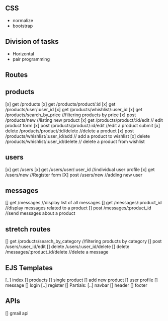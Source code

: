 ## CSS
- normalize
- bootstrap

## Division of tasks
- Horizontal
- pair programming

## Routes
## products
[x] get /products
[x] get /products/product/:id
[x] get /products/user/:user_id
[x] get /products/whishlist/:user_id
[x] get /products/search_by_price //filtering products by price
[x] post /products/new //listing new product
[x] get /products/product/:id/edit // edit product form
[x] post /products/product/:id/edit //edit a product submit
[x] delete /products/product/:id/delete //delete a product
[x] post /products/whishlist/:user_id/add // add a product to wishlist
[x] delete /products/whishlist/:user_id/delete // delete a product from wishlist

## users
[x] get /users
[x] get /users/user/:user_id    //individual user profile
[x] get /users/new  //Register form
[X] post /users/new      //adding new user

## messages
[] get /messages //display list of all messages
[] get /messages/:product_id //display messages related to a product
[] post /messages/:product_id //send messages about a product


## stretch routes
[] get /products/search_by_category //filtering products by category
[] post /users/:user_id/edit 
[] delete /users/:user_id/delete 
[] delete /messages/:product_id/delete //delete a message

## EJS Templates
[..] index
[] products
[] single product
[] add new product
[] user profile
[] message
[] login
[..] register
[] Partials:
  [..] navbar
  [] header
  [] footer

## APIs
[] gmail api
